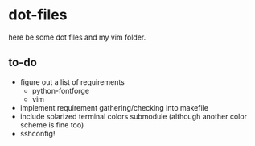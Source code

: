 dot-files
=========
here be some dot files and my vim folder.

to-do
-----
  - figure out a list of requirements
    - python-fontforge
    - vim
  - implement requirement gathering/checking into makefile
  - include solarized terminal colors submodule (although another color scheme is fine too)
  - sshconfig!
